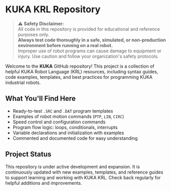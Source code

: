# KUKA KRL Repository

> ⚠️ **Safety Disclaimer:**  
> All code in this repository is provided for educational and reference purposes only.  
> **Always test code thoroughly in a safe, simulated, or non-production environment before running on a real robot.**  
> Improper use of robot programs can cause damage to equipment or injury. Use caution and follow your organization's safety protocols.

Welcome to the **KUKA** GitHub repository! This project is a collection of helpful KUKA Robot Language (KRL) resources, including syntax guides, code examples, templates, and best practices for programming KUKA industrial robots.

## What You'll Find Here

- Ready-to-test `.SRC` and `.DAT` program templates  
- Examples of robot motion commands (`PTP`, `LIN`, `CIRC`)  
- Speed control and configuration commands  
- Program flow logic: loops, conditionals, interrupts  
- Variable declarations and initialization with examples  
- Commented and documented code for easy understanding  

## Project Status
This repository is under active development and expansion. It is continuously updated with new examples, templates, and reference guides to support learning and working with KUKA KRL. Check back regularly for helpful additions and improvements.
